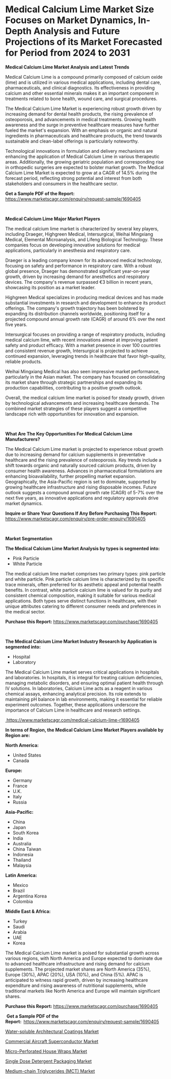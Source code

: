 <p><h1>Medical Calcium Lime Market Size Focuses on Market Dynamics, In-Depth Analysis and Future Projections of its Market Forecasted for Period from 2024 to 2031</h1></p><p><strong>Medical Calcium Lime Market Analysis and Latest Trends</strong></p>
<p><p>Medical Calcium Lime is a compound primarily composed of calcium oxide (lime) and is utilized in various medical applications, including dental care, pharmaceuticals, and clinical diagnostics. Its effectiveness in providing calcium and other essential minerals makes it an important component in treatments related to bone health, wound care, and surgical procedures.</p><p>The Medical Calcium Lime Market is experiencing robust growth driven by increasing demand for dental health products, the rising prevalence of osteoporosis, and advancements in medical treatments. Growing health awareness and the surge in preventive healthcare measures have further fueled the market's expansion. With an emphasis on organic and natural ingredients in pharmaceuticals and healthcare products, the trend towards sustainable and clean-label offerings is particularly noteworthy.</p><p>Technological innovations in formulation and delivery mechanisms are enhancing the application of Medical Calcium Lime in various therapeutic areas. Additionally, the growing geriatric population and corresponding rise in orthopedic surgeries are expected to bolster market growth. The Medical Calcium Lime Market is expected to grow at a CAGR of 14.5% during the forecast period, reflecting strong potential and interest from both stakeholders and consumers in the healthcare sector.</p></p>
<p><strong>Get a Sample PDF of the Report:&nbsp;</strong> <a href="https://www.marketscagr.com/enquiry/request-sample/1690405?utm_campaign=1573&utm_medium=2&utm_source=Github&utm_content=ia&utm_term=17102024&utm_id=medical-calcium-lime">https://www.marketscagr.com/enquiry/request-sample/1690405</a></p>
<p>&nbsp;</p>
<p><strong>Medical Calcium Lime Major Market Players</strong></p>
<p><p>The medical calcium lime market is characterized by several key players, including Draeger, Highgreen Medical, Intersurgical, Weihai Mingxiang Medical, Elemental Microanalysis, and Lifeng Biological Technology. These companies focus on developing innovative solutions for medical applications, particularly in anesthesia and respiratory care.</p><p>Draeger is a leading company known for its advanced medical technology, focusing on safety and performance in respiratory care. With a robust global presence, Draeger has demonstrated significant year-on-year growth, driven by increasing demand for anesthetics and respiratory devices. The company's revenue surpassed €3 billion in recent years, showcasing its position as a market leader.</p><p>Highgreen Medical specializes in producing medical devices and has made substantial investments in research and development to enhance its product offerings. The company's growth trajectory has been bolstered by expanding its distribution channels worldwide, positioning itself for a projected compound annual growth rate (CAGR) of around 6% over the next five years.</p><p>Intersurgical focuses on providing a range of respiratory products, including medical calcium lime, with recent innovations aimed at improving patient safety and product efficacy. With a market presence in over 100 countries and consistent revenue growth, Intersurgical is projected to achieve continued expansion, leveraging trends in healthcare that favor high-quality, reliable products.</p><p>Weihai Mingxiang Medical has also seen impressive market performance, particularly in the Asian market. The company has focused on consolidating its market share through strategic partnerships and expanding its production capabilities, contributing to a positive growth outlook.</p><p>Overall, the medical calcium lime market is poised for steady growth, driven by technological advancements and increasing healthcare demands. The combined market strategies of these players suggest a competitive landscape rich with opportunities for innovation and expansion.</p></p>
<p>&nbsp;</p>
<p><strong>What Are The Key Opportunities For Medical Calcium Lime Manufacturers?</strong></p>
<p><p>The Medical Calcium Lime market is projected to experience robust growth due to increasing demand for calcium supplements in preventative healthcare and the rising prevalence of osteoporosis. Key trends include a shift towards organic and naturally sourced calcium products, driven by consumer health awareness. Advances in pharmaceutical formulations are enhancing bioavailability, further propelling market expansion. Geographically, the Asia-Pacific region is set to dominate, supported by growing healthcare infrastructure and rising disposable incomes. Future outlook suggests a compound annual growth rate (CAGR) of 5-7% over the next five years, as innovative applications and regulatory approvals drive market dynamics.</p></p>
<p><strong>Inquire or Share Your Questions If Any Before Purchasing This Report:</strong> <a href="https://www.marketscagr.com/enquiry/pre-order-enquiry/1690405?utm_campaign=1573&utm_medium=2&utm_source=Github&utm_content=ia&utm_term=17102024&utm_id=medical-calcium-lime">https://www.marketscagr.com/enquiry/pre-order-enquiry/1690405</a></p>
<p>&nbsp;</p>
<p><strong>Market Segmentation</strong></p>
<p><strong>The Medical Calcium Lime Market Analysis by types is segmented into:</strong></p>
<p><ul><li>Pink Particle</li><li>White Particle</li></ul></p>
<p><p>The medical calcium lime market comprises two primary types: pink particle and white particle. Pink particle calcium lime is characterized by its specific trace minerals, often preferred for its aesthetic appeal and potential health benefits. In contrast, white particle calcium lime is valued for its purity and consistent chemical composition, making it suitable for various medical applications. Both types serve distinct functions in healthcare, with their unique attributes catering to different consumer needs and preferences in the medical sector.</p></p>
<p><strong>Purchase this Report:&nbsp;</strong><a href="https://www.marketscagr.com/purchase/1690405?utm_campaign=1573&utm_medium=2&utm_source=Github&utm_content=ia&utm_term=17102024&utm_id=medical-calcium-lime">https://www.marketscagr.com/purchase/1690405</a></p>
<p>&nbsp;</p>
<p><strong>The Medical Calcium Lime Market Industry Research by Application is segmented into:</strong></p>
<p><ul><li>Hospital</li><li>Laboratory</li></ul></p>
<p><p>The Medical Calcium Lime market serves critical applications in hospitals and laboratories. In hospitals, it is integral for treating calcium deficiencies, managing metabolic disorders, and ensuring optimal patient health through IV solutions. In laboratories, Calcium Lime acts as a reagent in various chemical assays, enhancing analytical precision. Its role extends to maintaining pH balance in lab environments, making it essential for reliable experiment outcomes. Together, these applications underscore the importance of Calcium Lime in healthcare and research settings.</p></p>
<p><a href="https://www.marketscagr.com/medical-calcium-lime-r1690405?utm_campaign=1573&utm_medium=2&utm_source=Github&utm_content=ia&utm_term=17102024&utm_id=medical-calcium-lime">&nbsp;https://www.marketscagr.com/medical-calcium-lime-r1690405</a></p>
<p><strong>In terms of Region, the Medical Calcium Lime Market Players available by Region are:</strong></p>
<p>
    <p> <strong> North America: </strong>
        <ul>
            <li>United States</li>
            <li>Canada</li>
        </ul>
        </p> 
    <p> <strong> Europe: </strong>
        <ul>
            <li>Germany</li>
            <li>France</li>
            <li>U.K.</li>
            <li>Italy</li>
            <li>Russia</li>
        </ul>
        </p> 
    <p> <strong> Asia-Pacific: </strong>
        <ul>
            <li>China</li>
            <li>Japan</li>
            <li>South Korea</li>
            <li>India</li>
            <li>Australia</li>
            <li>China Taiwan</li>
            <li>Indonesia</li>
            <li>Thailand</li>
            <li>Malaysia</li>
        </ul>
        </p> 
    <p> <strong> Latin America: </strong>
        <ul>
            <li>Mexico</li>
            <li>Brazil</li>
            <li>Argentina Korea</li>
            <li>Colombia</li>
        </ul>
        </p> 
    <p> <strong> Middle East & Africa: </strong>
        <ul>
            <li>Turkey</li>
            <li>Saudi</li>
            <li>Arabia</li>
            <li>UAE</li>
            <li>Korea</li>
        </ul>
    </p>
    </p>
<p><p>The Medical Calcium Lime market is poised for substantial growth across various regions, with North America and Europe expected to dominate due to advanced healthcare infrastructure and rising demand for calcium supplements. The projected market shares are North America (35%), Europe (30%), APAC (20%), USA (10%), and China (5%). APAC is anticipated to witness rapid growth, driven by increasing healthcare expenditure and rising awareness of nutritional supplements, while traditional markets like North America and Europe will maintain significant shares.</p></p>
<p><strong>Purchase this Report: </strong><a href="https://www.marketscagr.com/purchase/1690405?utm_campaign=1573&utm_medium=2&utm_source=Github&utm_content=ia&utm_term=17102024&utm_id=medical-calcium-lime">https://www.marketscagr.com/purchase/1690405</a></p>
<p>&nbsp;<strong>Get a Sample PDF of the Report:&nbsp;&nbsp;</strong><a href="https://www.marketscagr.com/enquiry/request-sample/1690405?utm_campaign=1573&utm_medium=2&utm_source=Github&utm_content=ia&utm_term=17102024&utm_id=medical-calcium-lime">https://www.marketscagr.com/enquiry/request-sample/1690405</a></p>
<p><strong></strong></p>
<p><p><a href="https://www.linkedin.com/pulse/driving-forces-global-water-soluble-architectural-coatings-afarf?utm_campaign=1573&utm_medium=2&utm_source=Github&utm_content=ia&utm_term=17102024&utm_id=medical-calcium-lime">Water-soluble Architectural Coatings Market</a></p><p><a href="https://www.linkedin.com/pulse/commercial-aircraft-superconductor-market-global-insights-zcswf?utm_campaign=1573&utm_medium=2&utm_source=Github&utm_content=ia&utm_term=17102024&utm_id=medical-calcium-lime">Commercial Aircraft Superconductor Market</a></p><p><a href="https://www.linkedin.com/pulse/key-drivers-micro-perforated-house-wraps-market-trends-3t4qf?utm_campaign=1573&utm_medium=2&utm_source=Github&utm_content=ia&utm_term=17102024&utm_id=medical-calcium-lime">Micro-Perforated House Wraps Market</a></p><p><a href="https://www.linkedin.com/pulse/market-forecasting-change-global-single-dose-detergent-packaging-ntgqf?utm_campaign=1573&utm_medium=2&utm_source=Github&utm_content=ia&utm_term=17102024&utm_id=medical-calcium-lime">Single Dose Detergent Packaging Market</a></p><p><a href="https://www.linkedin.com/pulse/global-medium-chain-triglycerides-mct-market-forecast-2024-kshcf?utm_campaign=1573&utm_medium=2&utm_source=Github&utm_content=ia&utm_term=17102024&utm_id=medical-calcium-lime">Medium-chain Triglycerides (MCT) Market</a></p></p>